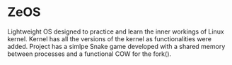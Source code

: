 # ZeOS
Lightweight OS designed to practice and learn the inner workings of Linux kernel. Kernel has all the versions of the kernel as functionalities were added. Project has a simlpe Snake game developed with a shared memory between processes and a functional COW for the fork().
